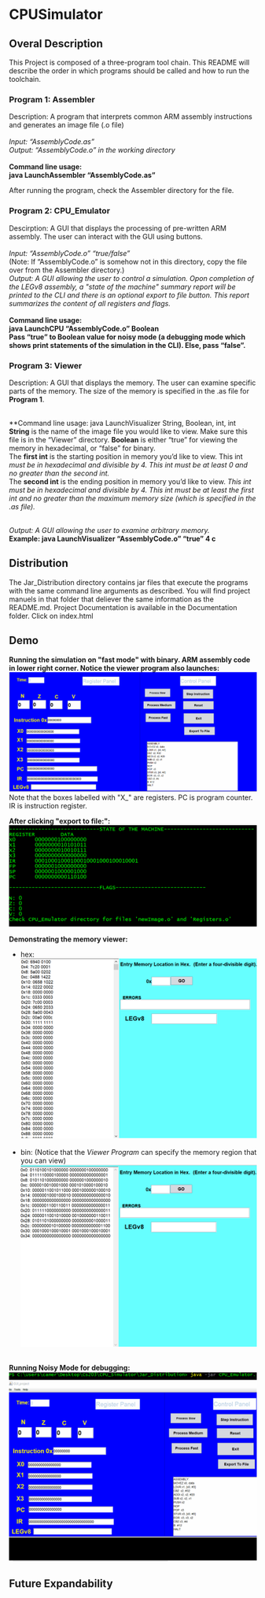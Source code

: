 # CPUSimulator
## Overal Description
This Project is composed of a three-program tool chain. This README will describe the order in which programs should be called and how to run the toolchain.

### Program 1: Assembler
Description: A program that interprets common ARM assembly instructions and generates an image file (.o file)<br /><br />
*Input: “AssemblyCode.as”* <br />
*Output: “AssemblyCode.o” in the working directory* <br /><br />
**Command line usage: <br />
java LaunchAssembler “AssemblyCode.as”** <br/>

After running the program, check the Assembler directory for the file.

### Program 2: CPU_Emulator
Descirption: A GUI that displays the processing of pre-written ARM assembly. The user can interact with the GUI using buttons. <br /><br />
*Input: “AssemblyCode.o” “true/false”* <br />
(Note: If “AssemblyCode.o” is somehow not in this directory, copy the file over from the Assembler directory.) <br />
*Output: A GUI allowing the user to control a simulation. Opon completion of the LEGv8 assembly, a "state of the machine" summary report will be printed to the CLI and there is an optional export to file button. This report summarizes the content of all registers and flags.* <br /><br />
**Command line usage: <br />
java LaunchCPU “AssemblyCode.o” Boolean <br />
Pass “true” to Boolean value for noisy mode (a debugging mode which shows print statements of the simulation in the CLI). Else, pass “false”.** <br/>

### Program 3: Viewer
Description: A GUI that displays the memory. The user can examine specific parts of the memory. The size of the memory is specified in the .as file for **Program 1**.<br /><br />

**Command line usage:
java LaunchVisualizer String, Boolean, int, int<br/>
**String** is the name of the image file you would like to view. Make sure this file is in the “Viewer” directory. **Boolean** is either “true” for viewing the memory in hexadecimal, or “false” for binary.<br />
The **first int** is the starting position in memory you’d like to view. This int *must be in hexadecimal and divisible by 4. This int must be at least 0 and no greater than the second int.*<br />
The **second int** is the ending position in memory you’d like to view. *This int must be in
hexadecimal and divisible by 4. This int must be at least the first int and no greater than the
maximum memory size (which is specified in the .as file).*<br /><br />

*Output: A GUI allowing the user to examine arbitrary memory.* <br />
**Example: java LaunchVisualizer “AssemblyCode.o” “true” 4 c**

## Distribution
The Jar_Distribution directory contains jar files that execute the programs with the same command line arguments as described. You will find project manuels in that folder that deliever the same information as the README.md. Project Documentation is available in the Documentation folder. Click on index.html

## Demo
<b>Running the simulation on "fast mode" with binary. ARM assembly code in lower right corner. Notice the viewer program also launches:</b>
<img src = "https://github.com/20zurmca/CPUSimulator/blob/master/Demonstrations/cpu_emulator.gif"> <br />
Note that the boxes labelled with "X_" are registers. PC is program counter. IR is instruction register. 

<b>After clicking "export to file:":</b>
<img src = "https://github.com/20zurmca/CPUSimulator/blob/master/Demonstrations/state_of_the_machine.PNG">

<b> Demonstrating the memory viewer:</b>
<ul>
  <li> hex: <br />
    <img src = "https://github.com/20zurmca/CPUSimulator/blob/master/Demonstrations/viewer_demo_hex.gif">
  </li>
  <br/ >
  <li> bin: (Notice that the <em>Viewer Program</em> can specify the memory region that you can view) <br />
    <img src = "https://github.com/20zurmca/CPUSimulator/blob/master/Demonstrations/viewer_demo_binary.gif">
  </li>
</ul>
<br/> <b> Running Noisy Mode for debugging: </b>
<img src = "https://github.com/20zurmca/CPUSimulator/blob/master/Demonstrations/noisy_mode.gif">

## Future Expandability

